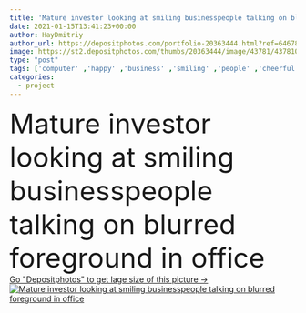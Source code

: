 ```yaml
---
title: 'Mature investor looking at smiling businesspeople talking on blurred foreground in office '
date: 2021-01-15T13:41:23+00:00
author: HayDmitriy
author_url: https://depositphotos.com/portfolio-20363444.html?ref=64678756
image: https://st2.depositphotos.com/thumbs/20363444/image/43781/437810496/api_thumb_450.jpg?forcejpeg=true
type: "post"
tags: ['computer' ,'happy' ,'business' ,'smiling' ,'people' ,'cheerful' ,'caucasian' ,'technology' ,'Men' ,'emotion' ,'blur' ,'office' ,'woman' ,'conversation' ,'device' ,'talk' ,'laptop' ,'job' ,'pen' ,'planning' ,'together' ,'indoors' ,'investment' ,'project' ,'strategy' ,'profession' ,'positive' ,'mature' ,'gadget' ,'workplace' ,'management' ,'businesswoman' ,'consultation' ,'businessmen' ,'colleagues' ,'investor' ,'Productivity' ,'advisor' ,'flipchart' ,'formal wear' ,'middle aged' ,'business partners' ]
categories: 
  - project
---
```

<div aling="center">
            <font size="60"> Mature investor looking at smiling businesspeople talking on blurred foreground in office</font>   
</div>
<div>
    <a href='https://st2.depositphotos.com/thumbs/20363444/image/43781/437810496/api_thumb_450.jpg?forcejpeg=true?ref=64678756' target=_blank > Go "Depositphotos" to get lage size of this picture ->
        <img href='https://st2.depositphotos.com/thumbs/20363444/image/43781/437810496/api_thumb_450.jpg?forcejpeg=true?ref=64678756' src='https://st2.depositphotos.com/20363444/43781/i/950/depositphotos_437810496-stock-photo-mature-investor-looking-smiling-businesspeople.jpg?forcejpeg=true' alt='Mature investor looking at smiling businesspeople talking on blurred foreground in office' >
    </a>
</div>
